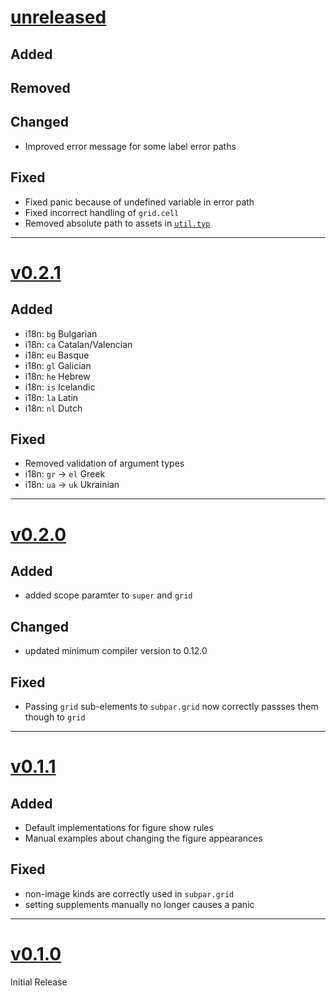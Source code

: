 # [unreleased](https://github.com/tingerrr/subpar/tags/)
## Added

## Removed

## Changed
- Improved error message for some label error paths

## Fixed
- Fixed panic because of undefined variable in error path
- Fixed incorrect handling of `grid.cell`
- Removed absolute path to assets in [`util.typ`](./src/util.typ)

---

# [v0.2.1](https://github.com/tingerrr/subpar/tags/v0.2.1)
## Added
- i18n: `bg` Bulgarian
- i18n: `ca` Catalan/Valencian
- i18n: `eu` Basque
- i18n: `gl` Galician
- i18n: `he` Hebrew
- i18n: `is` Icelandic
- i18n: `la` Latin
- i18n: `nl` Dutch

## Fixed
- Removed validation of argument types
- i18n: `gr` -> `el` Greek
- i18n: `ua` -> `uk` Ukrainian

---

# [v0.2.0](https://github.com/tingerrr/subpar/tags/v0.2.0)
## Added
- added scope paramter to `super` and `grid`

## Changed
- updated minimum compiler version to 0.12.0

## Fixed
- Passing `grid` sub-elements to `subpar.grid` now correctly passses them though
  to `grid`

---

# [v0.1.1](https://github.com/tingerrr/subpar/tags/v0.1.1)
## Added
- Default implementations for figure show rules
- Manual examples about changing the figure appearances

## Fixed
- non-image kinds are correctly used in `subpar.grid`
- setting supplements manually no longer causes a panic

---

# [v0.1.0](https://github.com/tingerrr/subpar/releases/tag/v0.1.0)
Initial Release
